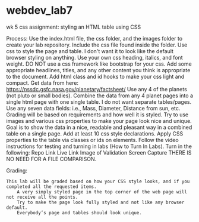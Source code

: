 # webdev_lab7
wk 5 css assignment: styling an HTML table using CSS

Process:
    Use the index.html file, the css folder, and the images folder to create your lab repository. Include the css file found inside the folder.
    Use css to style the page and table. I don't want it to look like the default browser styling on anything. Use your own css heading, italics, and font weight.
    DO NOT use a css framework like bootstrap for your css.
    Add some appropriate headlines, titles, and any other content you think is appropriate to the document.
    Add html class and id hooks to make your css light and compact.
    Get data from here: https://nssdc.gsfc.nasa.gov/planetary/factsheet/
    Use any 4 of the planets (not pluto or small bodies).
    Combine the data from any 4 planet pages into a single html page with one single table. I do not want separate tables/pages.
    Use any seven data fields: i.e., Mass, Diameter, Distance from sun, etc.
    Grading will be based on requirements and how well it is styled. Try to use images and various css properties to make your page look nice and unique.
    Goal is to show the data in a nice, readable and pleasant way in a combined table on a single page.
    Add at least 10 css style declarations.
    Apply CSS properties to the table via classes or ids on elements.
    Follow the video instructions for testing and turning in labs (How to Turn In Labs).
    Turn in the following:
        Repo Link
        Live Link
        Image of Validation Screen Capture
        THERE IS NO NEED FOR A FILE COMPARISON.

Grading:

    This lab will be graded based on how your CSS style looks, and if you completed all the requested items.
        A very simply styled page in the top corner of the web page will not receive all the points.
        Try to make the page look fully styled and not like any browser default.
        Everybody’s page and tables should look unique.


